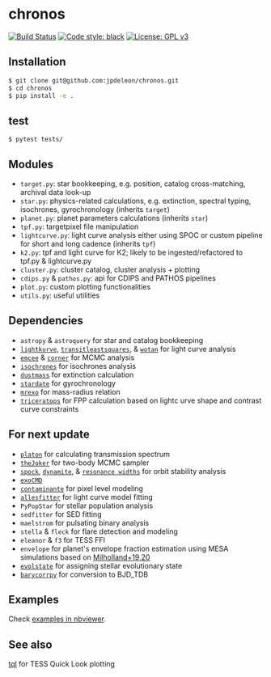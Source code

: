 # chronos
[![Build Status](https://travis-ci.com/jpdeleon/chronos.svg?branch=master)](https://travis-ci.com/jpdeleon/chronos)
[![Code style: black](https://img.shields.io/badge/code%20style-black-000000.svg)](https://github.com/ambv/black)
[![License: GPL v3](https://img.shields.io/badge/license-GPLv3-blue.svg)](https://www.gnu.org/licenses/gpl-3.0)


## Installation
```bash
$ git clone git@github.com:jpdeleon/chronos.git
$ cd chronos
$ pip install -e .
```


## test
```
$ pytest tests/
```


## Modules
* `target.py`: star bookkeeping, e.g. position, catalog cross-matching, archival data look-up
* `star.py`: physics-related calculations, e.g. extinction, spectral typing, isochrones, gyrochronology (inherits `target`)
* `planet.py`: planet parameters calculations (inherits `star`)
* `tpf.py`: targetpixel file manipulation
* `lightcurve.py`: light curve analysis either using SPOC or custom pipeline for short and long cadence (inherits `tpf`)
* `k2.py`: tpf and light curve for K2; likely to be ingested/refactored to tpf.py & lightcurve.py
* `cluster.py`: cluster catalog, cluster analysis + plotting
* `cdips.py` & `pathos.py`: api for CDIPS and PATHOS pipelines
* `plot.py`: custom plotting functionalities
* `utils.py`: useful utilities


## Dependencies
* `astropy` & `astroquery` for star and catalog bookkeeping
* [`lightkurve`](https://github.com/KeplerGO/lightkurve), [`transitleastsquares`](https://github.com/hippke/tls), & [`wotan`](https://github.com/hippke/wotan) for light curve analysis
* [`emcee`](https://github.com/dfm/emcee) & [`corner`](https://github.com/dfm/corner.py) for MCMC analysis
* [`isochrones`](https://github.com/timothydmorton/isochrones) for isochrones analysis
* [`dustmass`]() for extinction calculation
* [`stardate`](https://github.com/RuthAngus/stardate) for gyrochronology
* [`mrexo`](https://github.com/shbhuk/mrexo) for mass-radius relation
* [`triceratops`](https://github.com/stevengiacalone/triceratops) for FPP calculation based on lightc urve shape and contrast curve constraints

## For next update
* [`platon`](https://github.com/ideasrule/platon) for calculating transmission spectrum
* [`theJoker`](https://github.com/adrn/thejoker) for two-body MCMC sampler
* [`spock`](https://github.com/dtamayo/spock), [`dynamite`](https://github.com/JeremyDietrich/dynamite), & [`resonance widths`](https://github.com/katvolk/analytical-resonance-widths) for orbit stability analysis
* [`exoCMD`](https://github.com/gdransfield/ExoCMD)
* [`contaminante`](https://github.com/christinahedges/contaminante) for pixel level modeling
* [`allesfitter`](https://github.com/MNGuenther/allesfitter) for light curve model fitting
* `PyPopStar` for stellar population analysis
* `sedfitter` for SED fitting
* `maelstrom` for pulsating binary analysis
* `stella` & `fleck` for flare detection and modeling
* `eleanor` & `f3` for TESS FFI
* `envelope` for planet's envelope fraction estimation using MESA simulations based on [Milholland+19,20](https://github.com/smillholland/Sub-Saturns.git)
* [`evolstate`](https://github.com/danxhuber/evolstate) for assigning stellar evolutionary state
* [`barycorrpy`](https://github.com/shbhuk/barycorrpy) for conversion to BJD_TDB

## Examples
Check [examples in nbviewer](https://nbviewer.jupyter.org/github/jpdeleon/chronos/tree/master/notebooks/).

## See also
[tql](https://github.com/jpdeleon/tql) for TESS Quick Look plotting
